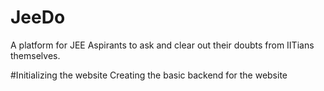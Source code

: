 # JeeDo
A platform for JEE Aspirants to ask and clear out their doubts from IITians themselves.


#Initializing the website
Creating the basic backend for the website



